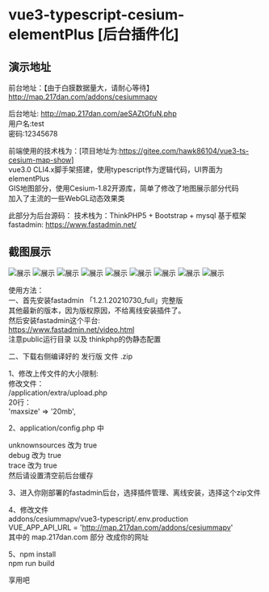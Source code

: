 <!--
 * @Description: 
 * @Version: 1.668
 * @Autor: Hawk
 * @Date: 2021-06-17 15:09:27
 * @LastEditors: Hawk
 * @LastEditTime: 2022-01-07 11:38:54
-->
# vue3-typescript-cesium-elementPlus [后台插件化]

## 演示地址 
前台地址：【由于白膜数据量大，请耐心等待】  
http://map.217dan.com/addons/cesiummapv  
 
后台地址:
http://map.217dan.com/aeSAZtOfuN.php  
用户名:test  
密码:12345678  

前端使用的技术栈为：[项目地址为:https://gitee.com/hawk86104/vue3-ts-cesium-map-show]  
vue3.0 CLI4.x脚手架搭建，使用typescript作为逻辑代码，UI界面为elementPlus  
GIS地图部分，使用Cesium-1.82开源库，简单了修改了地图展示部分代码  
加入了主流的一些WebGL动态效果类  

此部分为后台源码：
技术栈为：ThinkPHP5 + Bootstrap + mysql
基于框架fastadmin: https://www.fastadmin.net/

## 截图展示
![展示](https://jdvop.oss-cn-qingdao.aliyuncs.com/assets/img/3ddemo/index.png)
![展示](https://jdvop.oss-cn-qingdao.aliyuncs.com/assets/img/3ddemo/config1.png)
![展示](https://jdvop.oss-cn-qingdao.aliyuncs.com/assets/img/3ddemo/config2.png)
![展示](https://jdvop.oss-cn-qingdao.aliyuncs.com/assets/img/3ddemo/index截屏.gif)
![展示](https://jdvop.oss-cn-qingdao.aliyuncs.com/assets/img/3ddemo/line.gif)
![展示](https://jdvop.oss-cn-qingdao.aliyuncs.com/assets/img/3ddemo/mapimagery.gif)
![展示](https://jdvop.oss-cn-qingdao.aliyuncs.com/assets/img/3ddemo/modelsit.gif)
![展示](https://jdvop.oss-cn-qingdao.aliyuncs.com/assets/img/3ddemo/pointeffect.gif)
![展示](https://jdvop.oss-cn-qingdao.aliyuncs.com/assets/img/3ddemo/titleset.gif)

使用方法：  
一、首先安装fastadmin 「1.2.1.20210730_full」完整版  
其他最新的版本，因为版权原因，不给离线安装插件了。  
然后安装fastadmin这个平台:  
https://www.fastadmin.net/video.html  
注意public运行目录 以及 thinkphp的伪静态配置  

二、下载右侧编译好的 发行版 文件 .zip  

1、修改上传文件的大小限制:  
修改文件：  
/application/extra/upload.php  
20行：  
'maxsize'   => '20mb',  

2、application/config.php 中 

unknownsources  改为 true  
debug  改为 true  
trace  改为 true  
然后请设置清空前后台缓存  

3、进入你刚部署的fastadmin后台，选择插件管理、离线安装，选择这个zip文件  

4、修改文件  
addons/cesiummapv/vue3-typescript/.env.production  
VUE_APP_API_URL = 'http://map.217dan.com/addons/cesiummapv'  
其中的 map.217dan.com 部分 改成你的网址  

5、npm install  
npm run build  

享用吧